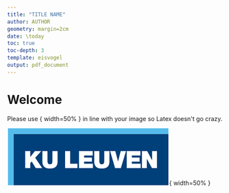 ```yaml
---
title: "TITLE NAME"
author: AUTHOR
geometry: margin=2cm
date: \today
toc: true
toc-depth: 3
template: eisvogel
output: pdf_document
---
```


# Welcome

Please use { width=50% } in line with your image so Latex doesn't go crazy.

![Logo of KULeuven](KULlogo.png){ width=50% }

